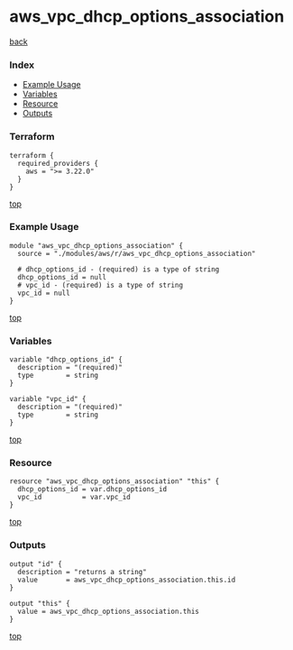 # aws_vpc_dhcp_options_association

[back](../aws.md)

### Index

- [Example Usage](#example-usage)
- [Variables](#variables)
- [Resource](#resource)
- [Outputs](#outputs)

### Terraform

```hcl
terraform {
  required_providers {
    aws = ">= 3.22.0"
  }
}
```

[top](#index)

### Example Usage

```hcl
module "aws_vpc_dhcp_options_association" {
  source = "./modules/aws/r/aws_vpc_dhcp_options_association"

  # dhcp_options_id - (required) is a type of string
  dhcp_options_id = null
  # vpc_id - (required) is a type of string
  vpc_id = null
}
```

[top](#index)

### Variables

```hcl
variable "dhcp_options_id" {
  description = "(required)"
  type        = string
}

variable "vpc_id" {
  description = "(required)"
  type        = string
}
```

[top](#index)

### Resource

```hcl
resource "aws_vpc_dhcp_options_association" "this" {
  dhcp_options_id = var.dhcp_options_id
  vpc_id          = var.vpc_id
}
```

[top](#index)

### Outputs

```hcl
output "id" {
  description = "returns a string"
  value       = aws_vpc_dhcp_options_association.this.id
}

output "this" {
  value = aws_vpc_dhcp_options_association.this
}
```

[top](#index)